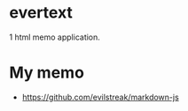evertext
========

1 html memo application.

My memo
=======

* https://github.com/evilstreak/markdown-js
